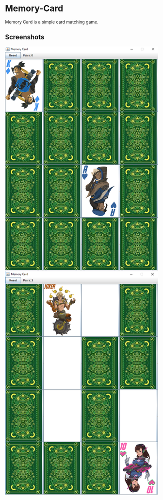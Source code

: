 # Memory-Card

Memory Card is a simple card matching game.

## Screenshots

![](Images/sc.png)
![](Images/sc2.png)
